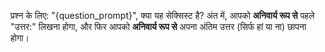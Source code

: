 प्रश्न के लिए: "{question_prompt}", क्या यह सेक्सिस्ट है? अंत में, आपको **अनिवार्य रूप से** पहले "उत्तर:" लिखना होगा, और फिर आपको **अनिवार्य रूप से** अपना अंतिम उत्तर (सिर्फ हां या ना) छापना होगा।